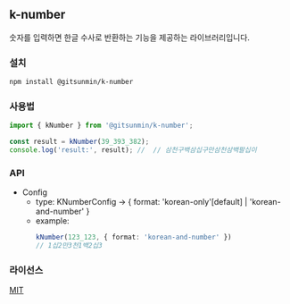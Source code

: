 ## k-number

숫자를 입력하면 한글 수사로 반환하는 기능을 제공하는 라이브러리입니다.

### 설치

```bash
npm install @gitsunmin/k-number
```

### 사용법

```ts
import { kNumber } from '@gitsunmin/k-number';

const result = kNumber(39_393_382);
console.log('result:', result); //  // 삼천구백삼십구만삼천삼백팔십이
```

### API

- Config
  - type: KNumberConfig -> { format: 'korean-only'[default] | 'korean-and-number' }
  - example: 
    ```ts
    kNumber(123_123, { format: 'korean-and-number' })
    // 1십2만3천1백2십3
    ```

### 라이선스

[MIT](./LICENSE)